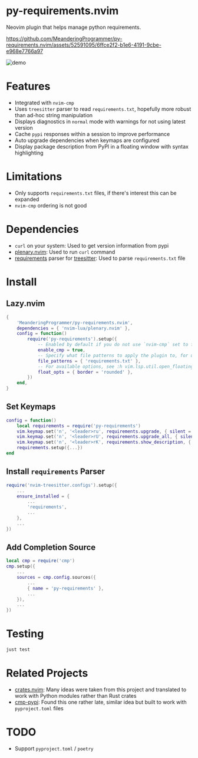 # py-requirements.nvim

Neovim plugin that helps manage python requirements.

https://github.com/MeanderingProgrammer/py-requirements.nvim/assets/52591095/6ffce2f2-b1e6-4191-9cbe-e968e7766a97

![demo](https://github.com/MeanderingProgrammer/py-requirements.nvim/assets/52591095/f3427370-7ceb-4436-9854-3855e847f1ea)

# Features

- Integrated with `nvim-cmp`
- Uses `treesitter` parser to read `requirements.txt`, hopefully more robust than
  ad-hoc string manipulation
- Displays diagnostics in `normal` mode with warnings for not using latest version
- Cache `pypi` responses within a session to improve performance
- Auto upgrade dependencies when keymaps are configured
- Display package description from PyPI in a floating window with syntax highlighting

# Limitations

- Only supports `requirements.txt` files, if there's interest this can be expanded
- `nvim-cmp` ordering is not good

# Dependencies

- `curl` on your system: Used to get version information from pypi
- [plenary.nvim](https://github.com/nvim-lua/plenary.nvim): Used to run `curl` command
- [requirements](https://github.com/ObserverOfTime/tree-sitter-requirements) parser for
  [treesitter](https://github.com/nvim-treesitter/nvim-treesitter/tree/master): Used to
  parse `requirements.txt` file

# Install

## Lazy.nvim

```lua
{
    'MeanderingProgrammer/py-requirements.nvim',
    dependencies = { 'nvim-lua/plenary.nvim' },
    config = function()
        require('py-requirements').setup({
            -- Enabled by default if you do not use `nvim-cmp` set to false
            enable_cmp = true,
            -- Specify what file patterns to apply the plugin to, for use with for example pip-tools
            file_patterns = { 'requirements.txt' },
            -- For available options, see :h vim.lsp.util.open_floating_preview
            float_opts = { border = 'rounded' },
        })
    end,
}
```

## Set Keymaps

```lua
config = function()
    local requirements = require('py-requirements')
    vim.keymap.set('n', '<leader>ru', requirements.upgrade, { silent = true, desc = 'Requirements: Upgrade' })
    vim.keymap.set('n', '<leader>rU', requirements.upgrade_all, { silent = true, desc = 'Requirements: Upgrade All' })
    vim.keymap.set('n', '<leader>rK', requirements.show_description, { silent = true, desc = 'Requirements: Show package description' })
    requirements.setup({...})
end
```

## Install `requirements` Parser

```lua
require('nvim-treesitter.configs').setup({
    ...
    ensure_installed = {
        ...
        'requirements',
        ...
    },
    ...
})
```

## Add Completion Source

```lua
local cmp = require('cmp')
cmp.setup({
    ...
    sources = cmp.config.sources({
        ...
        { name = 'py-requirements' },
        ...
    }),
    ...
})
```

# Testing

```bash
just test
```

# Related Projects

- [crates.nvim](https://github.com/Saecki/crates.nvim): Many ideas were taken from this
  project and translated to work with Python modules rather than Rust crates
- [cmp-pypi](https://github.com/vrslev/cmp-pypi): Found this one rather late, similar
  idea but built to work with `pyproject.toml` files

# TODO

- Support `pyproject.toml` / `poetry`
